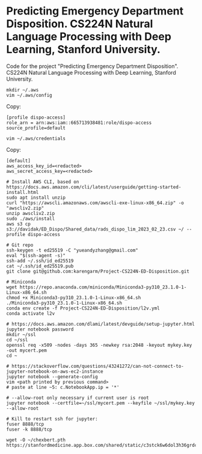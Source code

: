# Predicting Emergency Department Disposition. CS224N Natural Language Processing with Deep Learning, Stanford University.
Code for the project "Predicting Emergency Department Disposition". CS224N Natural Language Processing with Deep Learning, Stanford University.


```
mkdir ~/.aws
vim ~/.aws/config
```
Copy:
```
[profile dispo-access]
role_arn = arn:aws:iam::665713938481:role/dispo-access
source_profile=default
```
```
vim ~/.aws/credentials
```
Copy:
```
[default]
aws_access_key_id=<redacted>
aws_secret_access_key=<redacted>
```

```
# Install AWS CLI, based on https://docs.aws.amazon.com/cli/latest/userguide/getting-started-install.html
sudo apt install unzip
curl "https://awscli.amazonaws.com/awscli-exe-linux-x86_64.zip" -o "awscliv2.zip"
unzip awscliv2.zip
sudo ./aws/install
aws s3 cp s3://davidak/ED_Dispo/Shared_data/rads_dispo_lim_2023_02_23.csv ~/ --profile dispo-access
```
```
# Git repo
ssh-keygen -t ed25519 -C "yueandyzhang@gmail.com"
eval "$(ssh-agent -s)"
ssh-add ~/.ssh/id_ed25519
cat ~/.ssh/id_ed25519.pub
git clone git@github.com:karengarm/Project-CS224N-ED-Disposition.git
```
```
# Miniconda
wget https://repo.anaconda.com/miniconda/Miniconda3-py310_23.1.0-1-Linux-x86_64.sh
chmod +x Miniconda3-py310_23.1.0-1-Linux-x86_64.sh
./Miniconda3-py310_23.1.0-1-Linux-x86_64.sh
conda env create -f Project-CS224N-ED-Disposition/l2v.yml
conda activate l2v
```
```
# https://docs.aws.amazon.com/dlami/latest/devguide/setup-jupyter.html
jupyter notebook password
mkdir ~/ssl
cd ~/ssl
openssl req -x509 -nodes -days 365 -newkey rsa:2048 -keyout mykey.key -out mycert.pem
cd ~

# https://stackoverflow.com/questions/43241272/can-not-connect-to-jupyter-notebook-on-aws-ec2-instance
jupyter notebook --generate-config
vim <path printed by previous command>
# paste at line ~5: c.NotebookApp.ip = '*'

# --allow-root only necessary if current user is root
jupyter notebook --certfile=~/ssl/mycert.pem --keyfile ~/ssl/mykey.key --allow-root
```
```
# Kill to restart ssh for jupyter:
fuser 8888/tcp
fuser -k 8888/tcp
```
```
wget -O ~/chexbert.pth https://stanfordmedicine.app.box.com/shared/static/c3stck6w6dol3h36grdc97xoydzxd7w9
```
